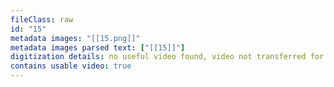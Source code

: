 ```yaml
---
fileClass: raw
id: "15"
metadata images: "[[15.png]]"
metadata images parsed text: ["[[15]]"]
digitization details: no useful video found, video not transferred for parsing
contains usable video: true
---
```

